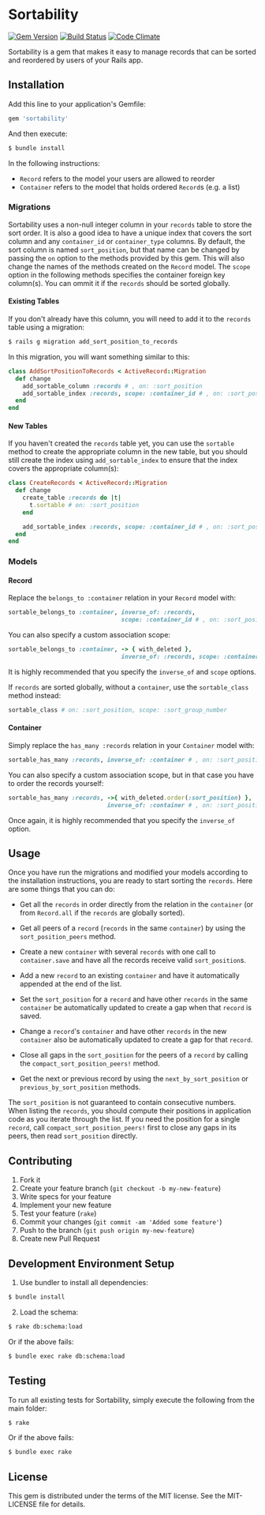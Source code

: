 # Sortability

[![Gem Version](https://badge.fury.io/rb/sortability.svg)](http://badge.fury.io/rb/sortability)
[![Build Status](https://travis-ci.org/openstax/sortability.svg?branch=master)](https://travis-ci.org/openstax/sortability)
[![Code Climate](https://codeclimate.com/github/openstax/sortability.png)](https://codeclimate.com/github/openstax/sortability)

Sortability is a gem that makes it easy to manage records
that can be sorted and reordered by users of your Rails app.

## Installation

Add this line to your application's Gemfile:

```rb
gem 'sortability'
```

And then execute:

```sh
$ bundle install
```

In the following instructions:
- `Record` refers to the model your users are allowed to reorder
- `Container` refers to the model that holds ordered `Record`s (e.g. a list)

### Migrations

Sortability uses a non-null integer column in your `records` table
to store the sort order.
It is also a good idea to have a unique index that covers the sort column
and any `container_id` or `container_type` columns.
By default, the sort column is named `sort_position`, but that name can be
changed by passing the `on` option to the methods provided by this gem.
This will also change the names of the methods created on the `Record` model.
The `scope` option in the following methods specifies the container foreign
key column(s). You can ommit it if the `records` should be sorted globally.

#### Existing Tables

If you don't already have this column, you will need to add it
to the `records` table using a migration:

```sh
$ rails g migration add_sort_position_to_records
```

In this migration, you will want something similar to this:

```rb
class AddSortPositionToRecords < ActiveRecord::Migration
  def change
    add_sortable_column :records # , on: :sort_position
    add_sortable_index :records, scope: :container_id # , on: :sort_position
  end
end
```

#### New Tables

If you haven't created the `records` table yet, you can use the `sortable`
method to create the appropriate column in the new table,
but you should still create the index using `add_sortable_index`
to ensure that the index covers the appropriate column(s):

```rb
class CreateRecords < ActiveRecord::Migration
  def change
    create_table :records do |t|
      t.sortable # on: :sort_position
    end

    add_sortable_index :records, scope: :container_id # , on: :sort_position
  end
end
```

### Models

#### Record

Replace the `belongs_to :container` relation in your `Record` model with:

```rb
sortable_belongs_to :container, inverse_of: :records,
                                scope: :container_id # , on: :sort_position
```

You can also specify a custom association scope:

```rb
sortable_belongs_to :container, -> { with_deleted },
                                inverse_of: :records, scope: :container_id # , on: :sort_position
```

It is highly recommended that you specify the `inverse_of` and `scope` options.

If `records` are sorted globally, without a `container`, use the `sortable_class` method instead:

```rb
sortable_class # on: :sort_position, scope: :sort_group_number
```

#### Container

Simply replace the `has_many :records` relation in your `Container` model with:

```rb
sortable_has_many :records, inverse_of: :container # , on: :sort_position
```

You can also specify a custom association scope,
but in that case you have to order the records yourself:

```rb
sortable_has_many :records, ->{ with_deleted.order(:sort_position) },
                            inverse_of: :container # , on: :sort_position
```

Once again, it is highly recommended that you specify the `inverse_of` option.

## Usage

Once you have run the migrations and modified your models according to the installation instructions, you are ready to start sorting the `records`.
Here are some things that you can do:

- Get all the `records` in order directly from the relation in the `container`
  (or from `Record.all` if the `records` are globally sorted).

- Get all peers of a `record` (`records` in the same `container`)
  by using the `sort_position_peers` method.

- Create a new `container` with several `records` with one call to
  `container.save` and have all the records receive valid `sort_position`s.

- Add a new `record` to an existing `container` and have it automatically
  appended at the end of the list.

- Set the `sort_position` for a `record` and have other `records`
  in the same `container` be automatically updated to create a gap
  when that `record` is saved.

- Change a `record`'s `container` and have other `records` in the new
  `container` also be automatically updated to create a gap for that `record`.

- Close all gaps in the `sort_position` for the peers of a `record`
  by calling the `compact_sort_position_peers!` method.

- Get the next or previous record by using the `next_by_sort_position` or
  `previous_by_sort_position` methods.

The `sort_position` is not guaranteed to contain consecutive numbers.
When listing the `records`, you should compute their positions
in application code as you iterate through the list.
If you need the position for a single `record`, call
`compact_sort_position_peers!` first to close any gaps
in its peers, then read `sort_position` directly.

## Contributing

1. Fork it
2. Create your feature branch (`git checkout -b my-new-feature`)
3. Write specs for your feature
4. Implement your new feature
5. Test your feature (`rake`)
6. Commit your changes (`git commit -am 'Added some feature'`)
7. Push to the branch (`git push origin my-new-feature`)
8. Create new Pull Request

## Development Environment Setup

1. Use bundler to install all dependencies:

  ```sh
  $ bundle install
  ```

2. Load the schema:

  ```sh
  $ rake db:schema:load
  ```

  Or if the above fails:

  ```sh
  $ bundle exec rake db:schema:load
  ```

## Testing

To run all existing tests for Sortability,
simply execute the following from the main folder:

```sh
$ rake
```

Or if the above fails:

```sh
$ bundle exec rake
```

## License

This gem is distributed under the terms of the MIT license.
See the MIT-LICENSE file for details.
